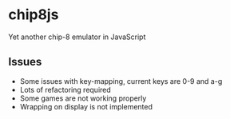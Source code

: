 # chip8js
Yet another chip-8 emulator in JavaScript

## Issues
- Some issues with key-mapping, current keys are 0-9 and a-g
- Lots of refactoring required
- Some games are not working properly
- Wrapping on display is not implemented
